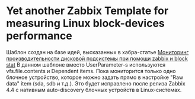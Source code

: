 # Yet another Zabbix Template for measuring Linux block-devices performance
Шаблон создан на базе идей, высказанных в хабра-статье [Мониторинг производительности дисковой подсистемы при помощи zabbix и block stat](https://habr.com/ru/post/377757/)
В данном шаблоне вместо UserParameter-s используются vfs.file.contents и Dependent items. Пока мониторится только одно блочное устройство, которое можно задать прямо в настройке "Raw data" item (sda, sdb и т.д.). Это будет исправлено после релиза Zabbix 4.4 с нативным auto-discovery блочных устройств в Linux-системах.
